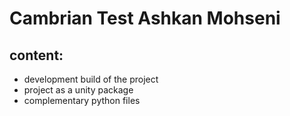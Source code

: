 # Cambrian Test Ashkan Mohseni
 ## content:
 * development build of the project
 * project as a unity package
 * complementary python files
    
